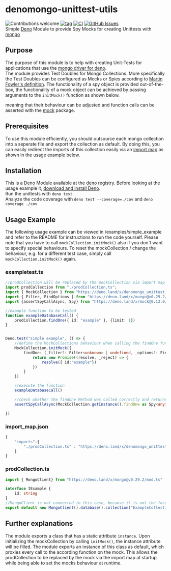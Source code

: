 # denomongo-unittest-utils
![Contributions welcome](https://img.shields.io/badge/contributions-welcome-green.svg)
[![tag](https://shields.io/github/tag/lumaghg/denomongo-unittest-utils.svg)](https://github.com/lumaghg/denomongo-unittest-utils/releases)
[![CI](https://github.com/lumaghg/denomongo-unittest-utils/actions/workflows/testing.yml/badge.svg)](https://github.com/lumaghg/denomongo-unittest-utils/actions/workflows/testing.yml)
[![GitHub Issues](https://img.shields.io/github/issues/lumaghg/denomongo-unittest-utils.svg)](https://github.com/lumaghg/denomongo-unittest-utils/issues)  
Simple [Deno](https://deno.land) Module to provide Spy Mocks for creating Unittests with [mongo](https://deno.land/x/mongo)  



## Purpose
The purpose of this module is to help with creating Unit-Tests for applications that use the [mongo driver for deno](https://deno.land/x/mongo).  
The module provides Test Doubles for Mongo Collections. More specifically the Test Doubles can be configured as Mocks or Spies according to [Martin Fowler's definition](https://martinfowler.com/bliki/TestDouble.html). 
The functionality of a spy object is provided out-of-the-box, the functionality of a mock object can be achieved by passing arguments to the `initMock()` function as shown below.


meaning that their behaviour can be adjusted and function calls can be asserted with the [mock](https://deno.land/x/mock) package.

## Prerequisites
To use this module efficiently, you should outsource each mongo collection into a seperate file and export the collection as default. By doing this, you can easily redirect the imports of this collection easily via an [import map](https://deno.land/manual/linking_to_external_code/import_maps) as shown in the usage example below.

## Installation
This is a [Deno](https://deno.land) Module available at the [deno registry](https://deno.land/x/denomongo_unittest_utils). 
Before looking at the usage example it, [download and install Deno](https://deno.land/#installation).  
Run the unittests with `deno test`.  
Analyze the code coverage with `deno test --coverage=./cov` and `deno coverage ./cov`

## Usage Example
The following usage example can be viewed in /examples/simple_example and refer to the README for instructions to run the code yourself.
Please note that you have to call `mockCollection.initMock()` also if you don't want to specify special behaviours.
To reset the mockCollection / change the behaviour, e.g. for a different test case, simply call `mockCollection.initMock()` again.

### exampletest.ts
```ts
//prodCollection will be replaced by the mockCollection via import map
import prodCollection from "./prodCollection.ts";
import { MockCollection } from "https://deno.land/x/denomongo_unittest_utils@VERSION/mod.ts"
import { Filter, FindOptions } from "https://deno.land/x/mongo@v0.29.2/mod.ts"
import {assertSpyCallAsync, Spy} from "https://deno.land/x/mock@0.13.0/mod.ts"

//example function to be tested
function exampleDatabaseCall() {
    prodCollection.findOne({ id: "example" }, {limit: 1})
}


Deno.test("simple example", () => {
    //define the MockCollections behaviour when calling the findOne function
    MockCollection.initMock({
        findOne: (_filter?: Filter<unknown> | undefined, _options?: FindOptions | undefined): Promise<unknown> => {
            return new Promise((resolve, _reject) => {
                resolve({ id:"example"})
            })
        }
    })

    //execute the function
    exampleDatabaseCall()

    //check whether the findOne Method was called correctly and returned the correct values
    assertSpyCallAsync(MockCollection.getInstance().findOne as Spy<any>, 0, {args: [{id: "example"}, {limit: 1}], returned: {id: "example"}})

})
```
### import_map.json
```ts
{
    "imports":{
        "./prodCollection.ts" : "https://deno.land/x/denomongo_unittest_utils@VERSION/mod.ts"
    }
}
```

### prodCollection.ts
```ts
import { MongoClient} from "https://deno.land/x/mongo@v0.29.2/mod.ts"

interface IExample {
    id: string
}
//MongoClient is not connected in this case, because it is not the focus of this example
export default new MongoClient().database().collection("ExampleCollection")
```
## Further explanations
The module exports a class that has a static attribute `instance`. Upon initializing the mockCollection by calling `ìnitMock()`, the instance attribute will be filled.
The module exports an instance of this class as default, which proxies every call to the according function on the mock. This allows the prodCollection to be replaced by the mock via the import map at startup while being able to set the mocks behaviour at runtime.

